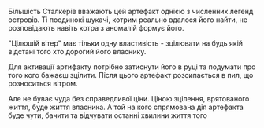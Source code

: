 Більшість Сталкерів вважають цей артефакт однією з численних легенд островів.
Ті поодинокі шукачі, котрим реально вдалося його найти, не розповідають навіть котра з аномалій формує його.

"Цілюшій вітер" має тільки одну властивість - зцілювати на будь якій відстані того хто дорогий його власнику.

Для активації артифакту потрібно затиснути його в руці та подумати про того кого бажаєш зцілити. Після цього артефакт розсипається в пил, що розноситься вітром.

Але не буває чуда без справедливої ціни. Ціною зцілення, врятованого життя, буде життя власника. А той на кого спрямована дія артефакта буде чути, бачити та відчувати останні хвилини життя того 
